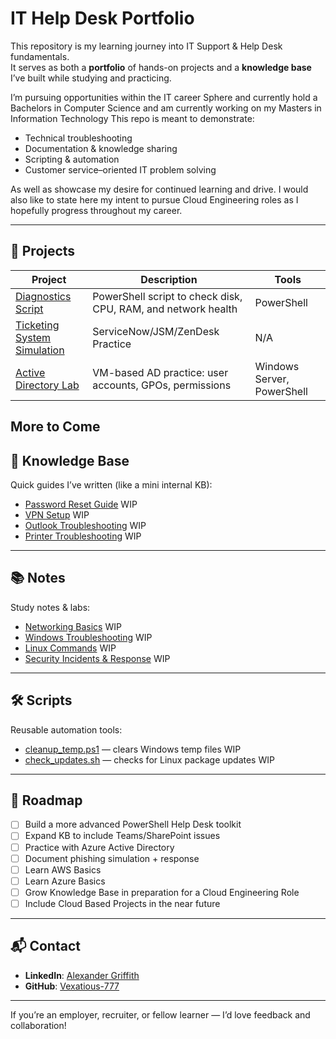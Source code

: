 #  IT Help Desk Portfolio

This repository is my learning journey into IT Support & Help Desk fundamentals.  
It serves as both a **portfolio** of hands-on projects and a **knowledge base** I’ve built while studying and practicing.  

I’m pursuing opportunities within the IT career Sphere and currently hold a Bachelors in Computer Science and am currently working on my Masters in Information Technology This repo is meant to demonstrate:
- Technical troubleshooting
- Documentation & knowledge sharing
- Scripting & automation
- Customer service–oriented IT problem solving

As well as showcase my desire for continued learning and drive.
I would also like to state here my intent to pursue Cloud Engineering roles as I hopefully progress throughout my career.

---

## 🔧 Projects

| Project | Description | Tools |
|---------|-------------|-------|
| [Diagnostics Script](./projects/diagnostics-script) | PowerShell script to check disk, CPU, RAM, and network health | PowerShell | WIP
| [Ticketing System Simulation](./projects/ticketing-sim) | ServiceNow/JSM/ZenDesk Practice | N/A | WIP
| [Active Directory Lab](./projects/active-directory-lab) | VM-based AD practice: user accounts, GPOs, permissions | Windows Server, PowerShell | WIP

More to Come
---

## 📖 Knowledge Base

Quick guides I’ve written (like a mini internal KB):

- [Password Reset Guide](./kb/password_reset.md)   WIP
- [VPN Setup](./kb/vpn_setup.md)  WIP
- [Outlook Troubleshooting](./kb/outlook_fixes.md)  WIP
- [Printer Troubleshooting](./kb/printer_troubleshooting.md)  WIP

---

## 📚 Notes

Study notes & labs:

- [Networking Basics](./notes/networking.md)   WIP
- [Windows Troubleshooting](./notes/windows_troubleshooting.md)  WIP
- [Linux Commands](./notes/linux_basics.md)  WIP
- [Security Incidents & Response](./notes/security_incidents.md)  WIP

---

## 🛠️ Scripts

Reusable automation tools:

- [cleanup_temp.ps1](./scripts/cleanup_temp.ps1) — clears Windows temp files  WIP
- [check_updates.sh](./scripts/check_updates.sh) — checks for Linux package updates  WIP

---

## 🚀 Roadmap

- [ ] Build a more advanced PowerShell Help Desk toolkit  
- [ ] Expand KB to include Teams/SharePoint issues  
- [ ] Practice with Azure Active Directory  
- [ ] Document phishing simulation + response
- [ ] Learn AWS Basics
- [ ] Learn Azure Basics
- [ ] Grow Knowledge Base in preparation for a Cloud Engineering Role
- [ ] Include Cloud Based Projects in the near future

---

## 📬 Contact

- **LinkedIn**: [Alexander Griffith](https://www.linkedin.com/in/alexander-griffith-b8a600243)  
- **GitHub**: [Vexatious-777](https://github.com/Vexatious-777)  

---

 If you’re an employer, recruiter, or fellow learner — I’d love feedback and collaboration!
